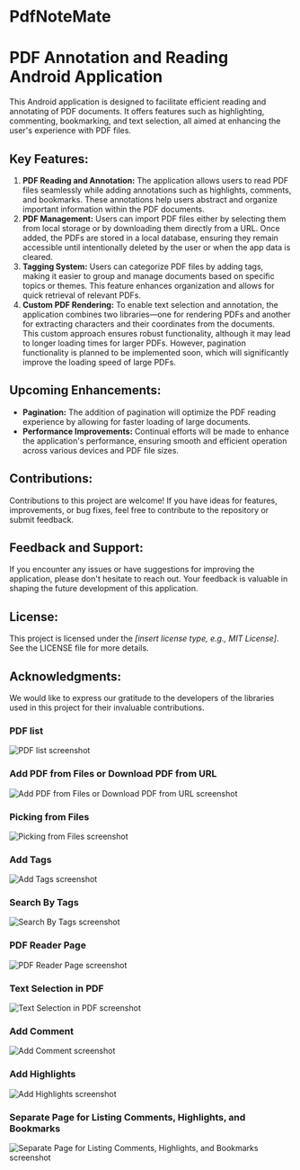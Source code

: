 # PdfNoteMate

<h1>PDF Annotation and Reading Android Application</h1>

<p>This Android application is designed to facilitate efficient reading and annotating of PDF documents. It offers features such as highlighting, commenting, bookmarking, and text selection, all aimed at enhancing the user's experience with PDF files.</p>

<h2>Key Features:</h2>

<ol>
  <li><strong>PDF Reading and Annotation:</strong> The application allows users to read PDF files seamlessly while adding annotations such as highlights, comments, and bookmarks. These annotations help users abstract and organize important information within the PDF documents.</li>
  <li><strong>PDF Management:</strong> Users can import PDF files either by selecting them from local storage or by downloading them directly from a URL. Once added, the PDFs are stored in a local database, ensuring they remain accessible until intentionally deleted by the user or when the app data is cleared.</li>
  <li><strong>Tagging System:</strong> Users can categorize PDF files by adding tags, making it easier to group and manage documents based on specific topics or themes. This feature enhances organization and allows for quick retrieval of relevant PDFs.</li>
  <li><strong>Custom PDF Rendering:</strong> To enable text selection and annotation, the application combines two libraries—one for rendering PDFs and another for extracting characters and their coordinates from the documents. This custom approach ensures robust functionality, although it may lead to longer loading times for larger PDFs. However, pagination functionality is planned to be implemented soon, which will significantly improve the loading speed of large PDFs.</li>
</ol>

<h2>Upcoming Enhancements:</h2>

<ul>
  <li><strong>Pagination:</strong> The addition of pagination will optimize the PDF reading experience by allowing for faster loading of large documents.</li>
  <li><strong>Performance Improvements:</strong> Continual efforts will be made to enhance the application's performance, ensuring smooth and efficient operation across various devices and PDF file sizes.</li>
</ul>

<h2>Contributions:</h2>

<p>Contributions to this project are welcome! If you have ideas for features, improvements, or bug fixes, feel free to contribute to the repository or submit feedback.</p>

<h2>Feedback and Support:</h2>

<p>If you encounter any issues or have suggestions for improving the application, please don't hesitate to reach out. Your feedback is valuable in shaping the future development of this application.</p>

<h2>License:</h2>

<p>This project is licensed under the <em>[insert license type, e.g., MIT License]</em>. See the LICENSE file for more details.</p>

<h2>Acknowledgments:</h2>

<p>We would like to express our gratitude to the developers of the libraries used in this project for their invaluable contributions.</p>

<h3>PDF list</h3>

<p><img src="https://github.com/suhailmuhammed8086/PdfNoteMate/assets/87922760/d102b08e-0c78-4b3a-859f-071e11ec2233" alt="PDF list screenshot"></p>

<h3>Add PDF from Files or Download PDF from URL</h3>

<p><img src="https://github.com/suhailmuhammed8086/PdfNoteMate/assets/87922760/760dd3f5-487f-4bbb-96d5-e930e8241429" alt="Add PDF from Files or Download PDF from URL screenshot"></p>

<h3>Picking from Files</h3>

<p><img src="https://github.com/suhailmuhammed8086/PdfNoteMate/assets/87922760/63f2a766-d20c-492d-b129-e0714e13f8e9" alt="Picking from Files screenshot"></p>

<h3>Add Tags</h3>

<p><img src="https://github.com/suhailmuhammed8086/PdfNoteMate/assets/87922760/2b808e87-3145-4d32-a7e5-3968f30c0dfb" alt="Add Tags screenshot"></p>

<h3>Search By Tags</h3>

<p><img src="https://github.com/suhailmuhammed8086/PdfNoteMate/assets/87922760/3a0fb9aa-421b-48db-97fd-800f976fecea" alt="Search By Tags screenshot"></p>

<h3>PDF Reader Page</h3>

<p><img src="https://github.com/suhailmuhammed8086/PdfNoteMate/assets/87922760/b80f82ba-6709-485b-9a39-184eda39c5a7" alt="PDF Reader Page screenshot"></p>

<h3>Text Selection in PDF</h3>

<p><img src="https://github.com/suhailmuhammed8086/PdfNoteMate/assets/87922760/c06a706d-ca3d-40c9-9a13-5bc84fcbea89" alt="Text Selection in PDF screenshot"></p>

<h3>Add Comment</h3>

<p><img src="https://github.com/suhailmuhammed8086/PdfNoteMate/assets/87922760/21d61b2c-e9c5-4376-9401-19060c87e2d3" alt="Add Comment screenshot"></p>

<h3>Add Highlights</h3>

<p><img src="https://github.com/suhailmuhammed8086/PdfNoteMate/assets/87922760/862e11c6-b416-45fe-9fa5-e4d7737842e4" alt="Add Highlights screenshot"></p>

<h3>Separate Page for Listing Comments, Highlights, and Bookmarks</h3>

<p><img src="https://github.com/suhailmuhammed8086/PdfNoteMate/assets/87922760/0dbe906e-18e9-48ba-b683-be1b1bda9530" alt="Separate Page for Listing Comments, Highlights, and Bookmarks screenshot"></p>

